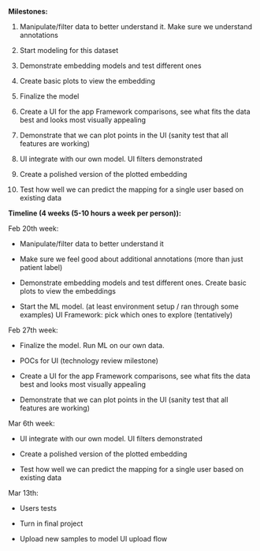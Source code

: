 **Milestones:**

1.  Manipulate/filter data to better understand it. Make sure we understand annotations

2.  Start modeling for this dataset

3.  Demonstrate embedding models and test different ones

4.  Create basic plots to view the embedding

5.  Finalize the model

6.  Create a UI for the app Framework comparisons, see what fits the
    data best and looks most visually appealing

7.  Demonstrate that we can plot points in the UI (sanity test that all
    features are working)

8.  UI integrate with our own model. UI filters demonstrated

9.  Create a polished version of the plotted embedding

10. Test how well we can predict the mapping for a single user based on existing data

**Timeline (4 weeks (5-10 hours a week per person)):**

Feb 20th week:

-   Manipulate/filter data to better understand it

-   Make sure we feel good about additional annotations (more than just
    patient label)

-   Demonstrate embedding models and test different ones. Create basic plots to view the embeddings

-   Start the ML model. (at least environment setup / ran through some
    examples) UI Framework: pick which ones to explore (tentatively)

Feb 27th week:

-   Finalize the model. Run ML on our own data.

-   POCs for UI (technology review milestone)

-   Create a UI for the app Framework comparisons, see what fits the
    data best and looks most visually appealing

-   Demonstrate that we can plot points in the UI (sanity test that all
    features are working)

Mar 6th week:

-   UI integrate with our own model. UI filters demonstrated
  
-   Create a polished version of the plotted embedding

-   Test how well we can predict the mapping for a single user based on existing data

Mar 13th:

-   Users tests

-   Turn in final project

-   Upload new samples to model UI upload flow
